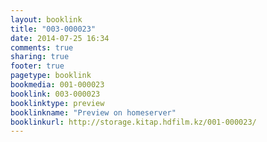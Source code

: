 ```yaml
---
layout: booklink
title: "003-000023"
date: 2014-07-25 16:34
comments: true
sharing: true
footer: true
pagetype: booklink 
bookmedia: 001-000023
booklink: 003-000023
booklinktype: preview
booklinkname: "Preview on homeserver"
booklinkurl: http://storage.kitap.hdfilm.kz/001-000023/
---
```

